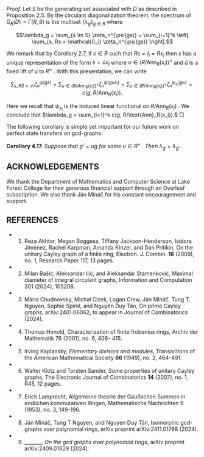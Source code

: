 *Proof.* Let  $S$  be the generating set associated with  $D$  as described in Proposition 2.5. By the circulant diagonalization theorem, the spectrum of  $G_R(D) = \Gamma(R, S)$  is the multiset  $\{\lambda_g\}_{g\in R}$  where

$$\lambda_g = \sum_{s \in S} \zeta_n^{\psi(gs)} = \sum_{i=1}^k \left[ \sum_{s, Rs = \mathcal{I}_i} \zeta_n^{\psi(gs)} \right].$$

We remark that by Corollary 2.7, if  $s \in R$  such that  $Rs = I_i = Rx_i$  then  $s$  has a unique representation of the form  $s = \hat{u}x_i$  where  $u \in (R/\text{Ann}_R(x_i))^{\times}$  and  $\hat{u}$  is a fixed lift of u to  $R^{\times}$ . With this presentation, we can write

$$\sum_{s,RS=\mathcal{I}_i} \zeta_n^{\psi(gs)} = \sum_{u \in (R/Ann_R(x_i))^\times} \zeta_n^{\psi(gux_i)} = \sum_{u \in (R/Ann_R(x_i))^\times} \zeta_n^{\psi_{x_i}(gu)} = c(g, R/Ann_R(x_i)).$$

Here we recall that  $\psi_{x_i}$  is the induced linear functional on  $R/\text{Ann}_R(x_i)$ . We conclude that  $\lambda_g = \sum_{i=1}^k c(g, R/\text{Ann}_R(x_i)).$  $\Box$ 

The following corollary is simple yet important for our future work on perfect state transfers on gcd-graphs.

**Corollary 4.17.** *Suppose that*  $g' = ug$  *for some*  $u \in R^{\times}$ *. Then*  $\lambda_g = \lambda_{g'}$ *.* 

## ACKNOWLEDGEMENTS

We thank the Department of Mathematics and Computer Science at Lake Forest College for their generous financial support through an Overleaf subscription. We also thank Ján Mináč for his constant encouragement and support.

## REFERENCES

- 1. Reza Akhtar, Megan Boggess, Tiffany Jackson-Henderson, Isidora Jiménez, Rachel Karpman, Amanda Kinzel, and Dan Pritikin, On the unitary Cayley graph of a finite ring, Electron. J. Combin. **16** (2009), no. 1, Research Paper 117, 13 pages.
- 2. Milan Bašić, Aleksandar Ilić, and Aleksandar Stamenković, Maximal diameter of integral circulant graphs, Information and Computation 301 (2024), 105208.
- 3. Maria Chudnovsky, Michal Cizek, Logan Crew, Ján Mináč, Tung T. Nguyen, Sophie Spirkl, and Nguyên Duy Tân, On prime Cayley graphs, arXiv:2401.06062, to appear in Journal of Combinatorics  $(2024).$
- 4. Thomas Honold, Characterization of finite frobenius rings, Archiv der Mathematik 76 (2001), no. 6, 406– 415.
- 5. Irving Kaplansky, *Elementary divisors and modules*, Transactions of the American Mathematical Society **66** (1949), no. 2, 464–491.
- 6. Walter Klotz and Torsten Sander, Some properties of unitary Cayley graphs, The Electronic Journal of Combinatorics **14** (2007), no. 1, R45, 12 pages.
- 7. Erich Lamprecht, Allgemeine theorie der Gaußschen Summen in endlichen kommutativen Ringen, Mathematische Nachrichten 9 (1953), no. 3, 149-196.
- 8. Ján Mináč, Tung T Nguyen, and Nguyen Duy Tân, Isomorphic gcd-graphs over polynomial rings, arXiv preprint arXiv:2411.01768 (2024).
- 9. \_\_\_\_\_\_\_, *On the gcd graphs over polynomial rings*, arXiv preprint arXiv:2409.01929 (2024).